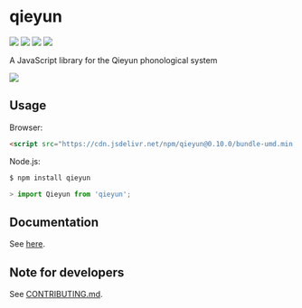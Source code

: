 # qieyun

[![](https://badge.fury.io/js/qieyun.svg)](https://www.npmjs.com/package/qieyun) [![](https://data.jsdelivr.com/v1/package/npm/qieyun/badge)](https://www.jsdelivr.com/package/npm/qieyun) [![](https://github.com/nk2028/qieyun/workflows/Package/badge.svg)](https://github.com/nk2028/qieyun/actions?query=workflow%3A%22Package%22) [![](https://api.codeclimate.com/v1/badges/fb728b8ee3531bd96e5a/maintainability)](https://codeclimate.com/github/nk2028/qieyun/maintainability)

A JavaScript library for the Qieyun phonological system

![](https://raw.githubusercontent.com/nk2028/qieyun/670190f/demo/qieyun.png)

## Usage

Browser:

```html
<script src="https://cdn.jsdelivr.net/npm/qieyun@0.10.0/bundle-umd.min.js"></script>
```

Node.js:

```sh
$ npm install qieyun
```

```javascript
> import Qieyun from 'qieyun';
```

## Documentation 

See [here](https://nk2028.shn.hk/qieyun/).

## Note for developers

See [CONTRIBUTING.md](CONTRIBUTING.md).

